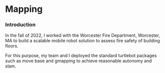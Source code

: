 # Mapping

### Introduction

In the fall of 2022, I worked with the Worcester Fire Department, Worcester, MA to build a scalable mobile robot solution to assess fire safety of building floors. 

For this purpose, my team and I deployed the standard turtlebot packages such as move base and gmapping to achieve reasonable autonomy and slam. 


